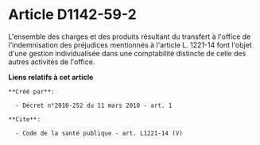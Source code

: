# Article D1142-59-2

L'ensemble des charges et des produits résultant du transfert à l'office de l'indemnisation des préjudices mentionnés à
l'article L. 1221-14 font l'objet d'une gestion individualisée dans une comptabilité distincte de celle des autres activités
de l'office.

**Liens relatifs à cet article**

	**Créé par**:

	  - Décret n°2010-252 du 11 mars 2010 - art. 1

	**Cite**:

	  - Code de la santé publique - art. L1221-14 (V)
